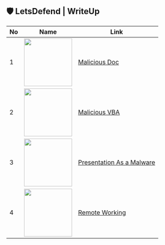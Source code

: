 ## 🛡️ LetsDefend | WriteUp

|No|Name|Link|
|---|---|---|
|1|<img src="https://app.letsdefend.io/static/img/mal1_X5SDXVA.jpg" width="125px" align="center">|[Malicious Doc](https://github.com/nieshakenzie/LetsDefend/blob/main/WriteUp/Malicious%20Doc.md)|
|2|<img src="https://app.letsdefend.io/static/img/vbSource_3v68cm0.jpg" width="125px" align="center">|[Malicious VBA](https://github.com/nieshakenzie/LetsDefend/blob/main/WriteUp/Malicious%20VBA.md)|
|3|<img src="https://user-images.githubusercontent.com/67650329/194056123-f9f8cf66-157c-46a0-bf37-e67a7a4567c8.png" width="125px" align="center">|[Presentation As a Malware](https://github.com/nieshakenzie/LetsDefend/blob/main/WriteUp/Presentation%20As%20a%20Malware.md)|
|4|<img src="https://user-images.githubusercontent.com/67650329/194364196-612c0b3f-4823-4112-adbe-80ca90baa8bb.png" width="125px" align="center">|[Remote Working](https://github.com/nieshakenzie/LetsDefend/blob/main/WriteUp/Remote%20Working.md)|
